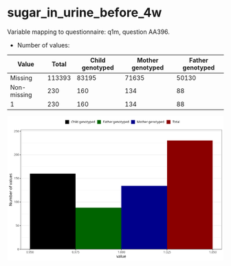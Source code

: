 # sugar_in_urine_before_4w
Variable mapping to questionnaire: q1m, question AA396.
- Number of values:

| Value | Total | Child genotyped | Mother genotyped | Father genotyped |
| ----- | ----- | --------------- | ---------------- | ---------------- |
| Missing | 113393 | 83195 | 71635 | 50130 |
| Non-missing | 230 | 160 | 134 | 88 |
| 1 | 230 | 160 | 134 | 88 |



![](sugar_in_urine_before_4w_n.png)




